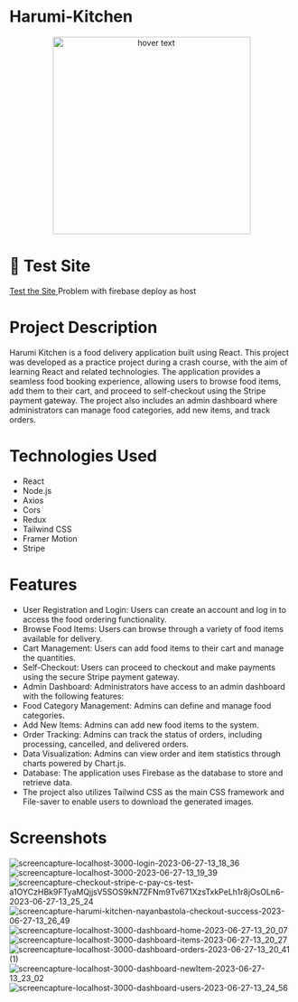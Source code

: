 # Harumi-Kitchen
<p align="center">
  <img src="https://harumi-kitchen.nayanbastola.com/static/media/logo1.01035a7d81ce426656bf.png" width="350" title="hover text">

</p>

# 🔗 Test Site
<a href ="https://harumi-kitchen.nayanbastola.com" target="_blank">Test the Site </a>
<sm>Problem with firebase deploy as host</sm>

# Project Description
Harumi Kitchen is a food delivery application built using React. This project was developed as a practice project during a crash course, with the aim of learning React and related technologies. The application provides a seamless food booking experience, allowing users to browse food items, add them to their cart, and proceed to self-checkout using the Stripe payment gateway. The project also includes an admin dashboard where administrators can manage food categories, add new items, and track orders.
# Technologies Used
* React
* Node.js
* Axios
* Cors
* Redux
* Tailwind CSS
* Framer Motion
* Stripe

# Features

* User Registration and Login: Users can create an account and log in to access the food ordering functionality.
* Browse Food Items: Users can browse through a variety of food items available for delivery.
* Cart Management: Users can add food items to their cart and manage the quantities.
* Self-Checkout: Users can proceed to checkout and make payments using the secure Stripe payment gateway.
* Admin Dashboard: Administrators have access to an admin dashboard with the following features:
* Food Category Management: Admins can define and manage food categories.
* Add New Items: Admins can add new food items to the system.
* Order Tracking: Admins can track the status of orders, including processing, cancelled, and delivered orders.
* Data Visualization: Admins can view order and item statistics through charts powered by Chart.js.
* Database: The application uses Firebase as the database to store and retrieve data.
* The project also utilizes Tailwind CSS as the main CSS framework and File-saver to enable users to download the generated images.

# Screenshots
![screencapture-localhost-3000-login-2023-06-27-13_18_36](https://github.com/GM-Frost/Harumi-Kitchen/assets/110303752/831ff2da-f0db-43d5-96a3-c7fe60d54cf8)
![screencapture-localhost-3000-2023-06-27-13_19_39](https://github.com/GM-Frost/Harumi-Kitchen/assets/110303752/6871766a-3c1e-4122-a6cc-3b01965e56c7)
![screencapture-checkout-stripe-c-pay-cs-test-a1OYCzHBk9FTyaMQjjsV5SOS9kN7ZFNm9Tv671XzsTxkPeLh1r8jOsOLn6-2023-06-27-13_25_24](https://github.com/GM-Frost/Harumi-Kitchen/assets/110303752/c525f31f-4764-46a7-b7f9-9db0afc135d0)
![screencapture-harumi-kitchen-nayanbastola-checkout-success-2023-06-27-13_26_49](https://github.com/GM-Frost/Harumi-Kitchen/assets/110303752/7d18c9d6-d90a-4d61-a73e-25ac343be3f2)
![screencapture-localhost-3000-dashboard-home-2023-06-27-13_20_07](https://github.com/GM-Frost/Harumi-Kitchen/assets/110303752/df40abb7-6891-47e5-8529-c79af6f4e9c6)
![screencapture-localhost-3000-dashboard-items-2023-06-27-13_20_27](https://github.com/GM-Frost/Harumi-Kitchen/assets/110303752/4e3b3c25-16c6-4a11-ad68-b0d0425a5f43)
![screencapture-localhost-3000-dashboard-orders-2023-06-27-13_20_41 (1)](https://github.com/GM-Frost/Harumi-Kitchen/assets/110303752/3648bb22-54cd-4779-b6ce-536e88749fac)
![screencapture-localhost-3000-dashboard-newItem-2023-06-27-13_23_02](https://github.com/GM-Frost/Harumi-Kitchen/assets/110303752/baacf705-293c-44e4-b795-56eab983350e)
![screencapture-localhost-3000-dashboard-users-2023-06-27-13_24_56](https://github.com/GM-Frost/Harumi-Kitchen/assets/110303752/02659022-bf34-49f9-a344-f663200bb3f5)
